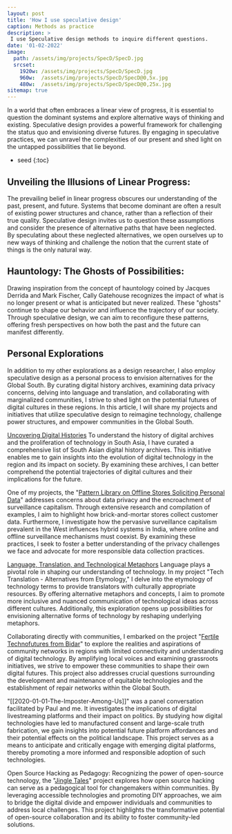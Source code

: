 ```yaml
---
layout: post
title: 'How I use speculative design'
caption: Methods as practice
description: >
 I use Speculative design methods to inquire different questions.
date: '01-02-2022'
image: 
  path: /assets/img/projects/SpecD/SpecD.jpg
  srcset: 
    1920w: /assets/img/projects/SpecD/SpecD.jpg
    960w:  /assets/img/projects/SpecD/SpecD@0,5x.jpg
    480w:  /assets/img/projects/SpecD/SpecD@0,25x.jpg
sitemap: true
---
```


In a world that often embraces a linear view of progress, it is essential to question the dominant systems and explore alternative ways of thinking and existing. Speculative design provides a powerful framework for challenging the status quo and envisioning diverse futures. By engaging in speculative practices, we can unravel the complexities of our present and shed light on the untapped possibilities that lie beyond. 

* seed
{:toc}

## Unveiling the Illusions of Linear Progress: 
The prevailing belief in linear progress obscures our understanding of the past, present, and future. Systems that become dominant are often a result of existing power structures and chance, rather than a reflection of their true quality. Speculative design invites us to question these assumptions and consider the presence of alternative paths that have been neglected. By speculating about these neglected alternatives, we open ourselves up to new ways of thinking and challenge the notion that the current state of things is the only natural way.

## Hauntology: The Ghosts of Possibilities: 
Drawing inspiration from the concept of hauntology coined by Jacques Derrida and Mark Fischer, Cally Gatehouse recognizes the impact of what is no longer present or what is anticipated but never realized. These "ghosts" continue to shape our behavior and influence the trajectory of our society. Through speculative design, we can aim to reconfigure these patterns, offering fresh perspectives on how both the past and the future can manifest differently.


## Personal Explorations
In addition to my other explorations as a design researcher, I also employ speculative design as a personal process to envision alternatives for the Global South. By curating digital history archives, examining data privacy concerns, delving into language and translation, and collaborating with marginalized communities, I strive to shed light on the potential futures of digital cultures in these regions. In this article, I will share my projects and initiatives that utilize speculative design to reimagine technology, challenge power structures, and empower communities in the Global South.

[Uncovering Digital Histories]( https://github.com/micahchoo/awesome-digital-history-South-Asia-)
To understand the history of digital archives and the proliferation of technology in South Asia, I have curated a comprehensive list of South Asian digital history archives. This initiative enables me to gain insights into the evolution of digital technology in the region and its impact on society. By examining these archives, I can better comprehend the potential trajectories of digital cultures and their implications for the future.

One of my projects, the "[Pattern Library on Offline Stores Soliciting Personal Data](https://micahchoo.github.io/Public-Making/How-Offline-Stores-get-your-Personal-Data-A-Pattern-Library.html)" addresses concerns about data privacy and the encroachment of surveillance capitalism. Through extensive research and compilation of examples, I aim to highlight how brick-and-mortar stores collect customer data. Furthermore, I investigate how the pervasive surveillance capitalism prevalent in the West influences hybrid systems in India, where online and offline surveillance mechanisms must coexist. By examining these practices, I seek to foster a better understanding of the privacy challenges we face and advocate for more responsible data collection practices.

[Language, Translation, and Technological Metaphors](https://micahchoo.github.io/Public-Making/Tech-Translation-Alternatives-from-Etymology.html)
Language plays a pivotal role in shaping our understanding of technology. In my project "Tech Translation - Alternatives from Etymology," I delve into the etymology of technology terms to provide translators with culturally appropriate resources. By offering alternative metaphors and concepts, I aim to promote more inclusive and nuanced communication of technological ideas across different cultures. Additionally, this exploration opens up possibilities for envisioning alternative forms of technology by reshaping underlying metaphors.

Collaborating directly with communities, I embarked on the project "[Fertile Technofutures from Bidar](https://one.compost.digital/fertile-technofutures-from-bidar/)" to explore the realities and aspirations of community networks in regions with limited connectivity and understanding of digital technology. By amplifying local voices and examining grassroots initiatives, we strive to empower these communities to shape their own digital futures. This project also addresses crucial questions surrounding the development and maintenance of equitable technologies and the establishment of repair networks within the Global South.

"[[2020-01-01-The-Imposter-Among-Us]]" was a panel conversation facilitated by Paul and me. It investigates the implications of digital livestreaming platforms and their impact on politics. By studying how digital technologies have led to manufactured consent and large-scale truth fabrication, we gain insights into potential future platform affordances and their potential effects on the political landscape. This project serves as a means to anticipate and critically engage with emerging digital platforms, thereby promoting a more informed and responsible adoption of such technologies.

Open Source Hacking as Pedagogy: Recognizing the power of open-source technology, the "[Jingle Tales](https://criticalcode.recipes/contributions/jingle-tales)" project explores how open source hacking can serve as a pedagogical tool for changemakers within communities. By leveraging accessible technologies and promoting DIY approaches, we aim to bridge the digital divide and empower individuals and communities to address local challenges. This project highlights the transformative potential of open-source collaboration and its ability to foster community-led solutions.